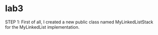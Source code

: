 # lab3
STEP 1: First of all, I created a new public class named MyLinkedListStack for the MyLinkedList implementation. 
